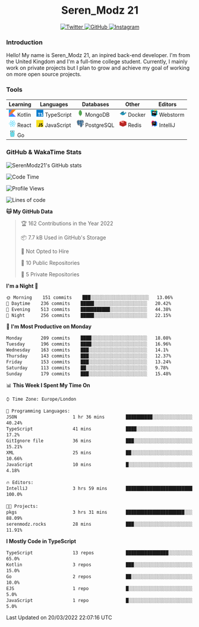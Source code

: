 <div align="center">
  <h1>Seren_Modz 21</h1>
  <a href="https://twitter.com/SerenModz21">
    <img alt="Twitter" src="https://img.shields.io/badge/twitter%20-%231DA1F2.svg?&style=for-the-badge&logo=Twitter&logoColor=white">
  </a>
  <a href="https://github.com/SerenModz21">
    <img alt="GitHub" src="https://img.shields.io/badge/github%20-%23121011.svg?&style=for-the-badge&logo=github&logoColor=white">
  </a>
  <a href="https://www.instagram.com/serenmodz21">
    <img alt="Instagram" src="https://img.shields.io/badge/instagram%20-%23E4405F.svg?&style=for-the-badge&logo=Instagram&logoColor=white">
  </a>
</div>

### Introduction

Hello! My name is Seren_Modz 21, an inpired back-end developer. I'm from the United Kingdom and I'm a full-time college student. Currently, I mainly work on private projects but I plan to grow and achieve my goal of working on more open source projects. 

### Tools

 **Learning**                                        | **Languages**                                               | **Databases**                                               | **Other**                                           | **Editors**                                                  
-----------------------------------------------------|-------------------------------------------------------------|-------------------------------------------------------------|-----------------------------------------------------|--------------------------------------------------------------
 <img width="19px" src="./assets/kotlin.svg"> Kotlin | <img width="19px" src="./assets/typescript.svg"> TypeScript | <img width="19px" src="./assets/mongodb.svg"> MongoDB       | <img width="19px" src="./assets/docker.svg"> Docker | <img width="19px" src="./assets/webstorm.svg"> Webstorm      
 <img width="19px" src="./assets/react.svg"> React   | <img width="19px" src="./assets/javascript.svg"> JavaScript | <img width="19px" src="./assets/postgresql.svg"> PostgreSQL | <img width="19px" src="./assets/redis.svg"> Redis   | <img width="19px" src="./assets/intellij-idea.svg"> IntelliJ
 <img width="19px" src="./assets/go.svg"> Go         |                                                             |                                                             |                                                     |                                                                                                               

### GitHub & WakaTime Stats

![SerenModz21's GitHub stats](https://github-readme-stats.vercel.app/api?username=SerenModz21&show_icons=true&theme=dark)

<!--START_SECTION:waka-->
![Code Time](http://img.shields.io/badge/Code%20Time-1%2C329%20hrs%2056%20mins-blue)

![Profile Views](http://img.shields.io/badge/Profile%20Views-114-blue)

![Lines of code](https://img.shields.io/badge/From%20Hello%20World%20I%27ve%20Written-7%20Thousand%20lines%20of%20code-blue)

**🐱 My GitHub Data** 

> 🏆 162 Contributions in the Year 2022
 > 
> 📦 7.7 kB Used in GitHub's Storage 
 > 
> 🚫 Not Opted to Hire
 > 
> 📜 10 Public Repositories 
 > 
> 🔑 5 Private Repositories  
 > 
**I'm a Night 🦉** 

```text
🌞 Morning    151 commits    ███░░░░░░░░░░░░░░░░░░░░░░   13.06% 
🌆 Daytime    236 commits    █████░░░░░░░░░░░░░░░░░░░░   20.42% 
🌃 Evening    513 commits    ███████████░░░░░░░░░░░░░░   44.38% 
🌙 Night      256 commits    █████░░░░░░░░░░░░░░░░░░░░   22.15%

```
📅 **I'm Most Productive on Monday** 

```text
Monday       209 commits    ████░░░░░░░░░░░░░░░░░░░░░   18.08% 
Tuesday      196 commits    ████░░░░░░░░░░░░░░░░░░░░░   16.96% 
Wednesday    163 commits    ███░░░░░░░░░░░░░░░░░░░░░░   14.1% 
Thursday     143 commits    ███░░░░░░░░░░░░░░░░░░░░░░   12.37% 
Friday       153 commits    ███░░░░░░░░░░░░░░░░░░░░░░   13.24% 
Saturday     113 commits    ██░░░░░░░░░░░░░░░░░░░░░░░   9.78% 
Sunday       179 commits    ███░░░░░░░░░░░░░░░░░░░░░░   15.48%

```


📊 **This Week I Spent My Time On** 

```text
⌚︎ Time Zone: Europe/London

💬 Programming Languages: 
JSON                     1 hr 36 mins        ██████████░░░░░░░░░░░░░░░   40.24% 
TypeScript               41 mins             ████░░░░░░░░░░░░░░░░░░░░░   17.2% 
GitIgnore file           36 mins             ███░░░░░░░░░░░░░░░░░░░░░░   15.21% 
XML                      25 mins             ██░░░░░░░░░░░░░░░░░░░░░░░   10.66% 
JavaScript               10 mins             █░░░░░░░░░░░░░░░░░░░░░░░░   4.18%

🔥 Editors: 
IntelliJ                 3 hrs 59 mins       █████████████████████████   100.0%

🐱‍💻 Projects: 
pkgs                     3 hrs 31 mins       ██████████████████████░░░   88.09% 
serenmodz.rocks          28 mins             ███░░░░░░░░░░░░░░░░░░░░░░   11.91%

```

**I Mostly Code in TypeScript** 

```text
TypeScript               13 repos            ████████████████░░░░░░░░░   65.0% 
Kotlin                   3 repos             ███░░░░░░░░░░░░░░░░░░░░░░   15.0% 
Go                       2 repos             ██░░░░░░░░░░░░░░░░░░░░░░░   10.0% 
EJS                      1 repo              █░░░░░░░░░░░░░░░░░░░░░░░░   5.0% 
JavaScript               1 repo              █░░░░░░░░░░░░░░░░░░░░░░░░   5.0%

```



 Last Updated on 20/03/2022 22:07:16 UTC
<!--END_SECTION:waka-->
